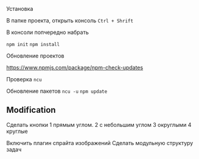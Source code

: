 Установка

В папке проекта, открыть консоль `Ctrl + Shrift`

В консоли попчередно набрать 

`npm init`
`npm install`


Обновление проектов 

https://www.npmjs.com/package/npm-check-updates

Проверка 
`ncu`

Обновление пакетов `ncu -u` `npm update`


## Modification

Сделать кнопки 
    1 прямым углом.
    2 с небольшим углом
    3 округлыми
    4 круглые

Включить плагин спрайта изображений
Сделать модульную структуру задач
